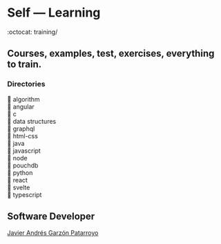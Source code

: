 # Self ― Learning
:octocat: training/

## Courses, examples, test, exercises, everything to train.
### Directories
:open_file_folder: algorithm  
:open_file_folder: angular  
:open_file_folder: c  
:open_file_folder: data structures  
:open_file_folder: graphql  
:open_file_folder: html-css  
:open_file_folder: java  
:open_file_folder: javascript  
:open_file_folder: node  
:open_file_folder: pouchdb  
:open_file_folder: python  
:open_file_folder:  react  
:open_file_folder: svelte  
:open_file_folder: typescript

## Software Developer
[Javier Andrés Garzón Patarroyo](https://www.javierandresgp.com)
